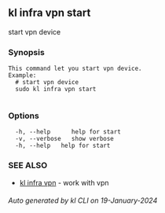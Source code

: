 ## kl infra vpn start

start vpn device

### Synopsis

```
This command let you start vpn device.
Example:
  # start vpn device
  sudo kl infra vpn start
	
```

### Options

```
  -h, --help      help for start
  -v, --verbose   show verbose
  -h, --help   help for start
```

### SEE ALSO

* [kl infra vpn](kl_infra_vpn.md)  - work with vpn

###### Auto generated by kl CLI on 19-January-2024

